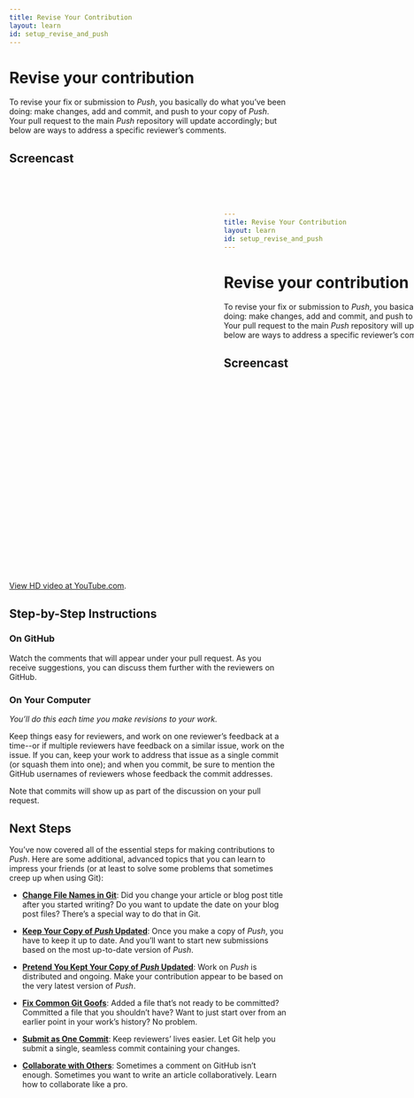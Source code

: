 ```yaml
---
title: Revise Your Contribution
layout: learn
id: setup_revise_and_push
---
```


# Revise your contribution

To revise your fix or submission to *Push*, you basically do what you’ve been doing: make changes,
add and commit, and push to your copy of *Push*. Your pull request to the main *Push* repository
will update accordingly; but below are ways to address a specific reviewer’s comments.

## Screencast

<div class="video-container">
  <iframe width="1280" height="720" src="?rel=0" frameborder="0" allowfullscreen="allowfullscreen"> </iframe>
</div>

[View HD video at YouTube.com](http://www.youtube.com/watch_popup?v=AAAAAAAAAAAAA&hd=1).

## Step-by-Step Instructions

### On GitHub

Watch the comments that will appear under your pull request. As you receive suggestions, you can
discuss them further with the reviewers on GitHub.

### On Your Computer
*You’ll do this each time you make revisions to your work.*

Keep things easy for reviewers, and work on one reviewer’s feedback at a time--or if multiple
reviewers have feedback on a similar issue, work on the issue. If you can, keep your work to address
that issue as a single commit (or squash them into one); and when you commit, be sure to mention the
GitHub usernames of reviewers whose feedback the commit addresses.

Note that commits will show up as part of the discussion on your pull request.

## Next Steps

You’ve now covered all of the essential steps for making contributions to *Push*. Here are some
additional, advanced topics that you can learn to impress your friends (or at least to solve some
problems that sometimes creep up when using Git):

* **[Change File Names in Git](/learn/change-file-names.html)**: Did you change your article or blog
  post title after you started writing? Do you want to update the date on your blog post files?
  There’s a special way to do that in Git.

* **[Keep Your Copy of *Push* Updated](/learn/stay-updated.html)**: Once you make a copy of *Push*,
  you have to keep it up to date. And you’ll want to start new submissions based on the most
  up-to-date version of *Push*.

* **[Pretend You Kept Your Copy of *Push* Updated](/learn/git-rebase.html)**: Work on *Push* is
  distributed and ongoing. Make your contribution appear to be based on the very latest version of
  *Push*.

* **[Fix Common Git Goofs](/learn/fixing-git-goofs.html)**: Added a file that’s not ready to be
  committed? Committed a file that you shouldn’t have? Want to just start over from an earlier point
  in your work’s history? No problem.

* **[Submit as One Commit](/learn/squashing-commits.html)**: Keep reviewers’ lives easier. Let Git
  help you submit a single, seamless commit containing your changes.

* **[Collaborate with Others](/learn/multiple-remotes.html)**: Sometimes a comment on GitHub isn’t
  enough. Sometimes you want to write an article collaboratively. Learn how to collaborate like a
  pro.
